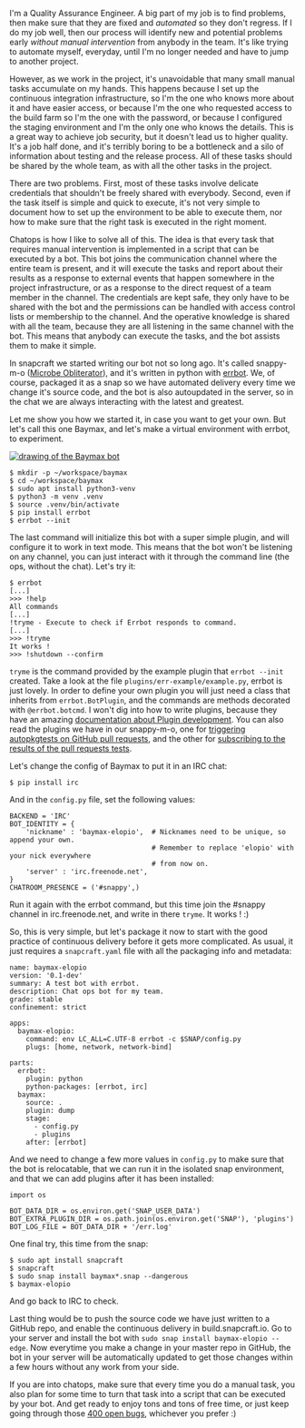 I'm a Quality Assurance Engineer. A big part of my job is to find problems,
then make sure that they are fixed and *automated* so they don't regress. If I
do my job well, then our process will identify new and potential problems early
*without manual intervention* from anybody in the team. It's like trying to
automate myself, everyday, until I'm no longer needed and have to jump to
another project.

However, as we work in the project, it's unavoidable that many small manual
tasks accumulate on my hands. This happens because I set up the continuous
integration infrastructure, so I'm the one who knows more about it and have
easier access, or because I'm the one who requested access to the build farm
so I'm the one with the password, or because I configured the staging
environment and I'm the only one who knows the details. This is a great way
to achieve job security, but it doesn't lead us to higher quality. It's a job
half done, and it's terribly boring to be a bottleneck and a silo of
information about testing and the release process. All of these tasks should be
shared by the whole team, as with all the other tasks in the project.

There are two problems. First, most of these tasks involve delicate credentials
that shouldn't be freely shared with everybody. Second, even if the task itself
is simple and quick to execute, it's not very simple to document how to set up
the environment to be able to execute them, nor how to make sure that the right
task is executed in the right moment.

Chatops is how I like to solve all of this. The idea is that every task that
requires manual intervention is implemented in a script that can be executed by
a bot. This bot joins the communication channel where the entire team is
present, and it will execute the tasks and report about their results as a
response to external events that happen somewhere in the project
infrastructure, or as a response to the direct request of a team member in the
channel. The credentials are kept safe, they only have to be shared with the
bot and the permissions can be handled with access control lists or membership
to the channel. And the operative knowledge is shared with all the team,
because they are all listening in the same channel with the bot. This means
that anybody can execute the tasks, and the bot assists them to make it simple.

In snapcraft we started writing our bot not so long ago. It's called snappy-m-o
([Microbe Obliterator](http://pixar.wikia.com/wiki/M-O)), and it's written
in python with [errbot](http://errbot.io/). We, of course, packaged it as a
snap so we have automated delivery every time we change it's source code, and
the bot is also autoupdated in the server, so in the chat we are always
interacting with the latest and greatest.

Let me show you how we started it, in case you want to get your own. But let's
call this one Baymax, and let's make a virtual environment with errbot, to
experiment.

[![drawing of the Baymax bot](https://upload.wikimedia.org/wikipedia/en/2/2c/Baymax_from_Disney%27s_Big_Hero_6.png)](https://upload.wikimedia.org/wikipedia/en/2/2c/Baymax_from_Disney%27s_Big_Hero_6.png)

    $ mkdir -p ~/workspace/baymax
    $ cd ~/workspace/baymax
    $ sudo apt install python3-venv
    $ python3 -m venv .venv
    $ source .venv/bin/activate
    $ pip install errbot
    $ errbot --init

The last command will initialize this bot with a super simple plugin, and
will configure it to work in text mode. This means that the bot won't be
listening on any channel, you can just interact with it through the command
line (the ops, without the chat). Let's try it:

    $ errbot
    [...]
    >>> !help
    All commands
    [...]
    !tryme - Execute to check if Errbot responds to command.
    [...]
    >>> !tryme
    It works !
    >>> !shutdown --confirm

`tryme` is the command provided by the example plugin that `errbot --init`
created. Take a look at the file `plugins/err-example/example.py`, errbot is
just lovely. In order to define your own plugin you will just need a class that
inherits from `errbot.BotPlugin`, and the commands are methods decorated with
`@errbot.botcmd`. I won't dig into how to write plugins, because they have an
amazing
[documentation about Plugin development](http://errbot.io/en/latest/user_guide/plugin_development/index.html).
You can also read the plugins we have in our snappy-m-o, one for
[triggering autopkgtests on GitHub pull requests](https://github.com/elopio/snappy-m-o/blob/master/plugins/autopkgtest_github/autopkgtest_github.py),
and the other for
[subscribing to the results of the pull requests tests](https://github.com/elopio/snappy-m-o/blob/master/plugins/snapcraft_github/snapcraft_github.py).

Let's change the config of Baymax to put it in an IRC chat:

    $ pip install irc

And in the `config.py` file, set the following values:

    BACKEND = 'IRC'
    BOT_IDENTITY = {
        'nickname' : 'baymax-elopio',  # Nicknames need to be unique, so append your own.
                                       # Remember to replace 'elopio' with your nick everywhere
                                       # from now on.
        'server' : 'irc.freenode.net',
    }
    CHATROOM_PRESENCE = ('#snappy',)

Run it again with the errbot command, but this time join the #snappy channel
in irc.freenode.net, and write in there `tryme`. It works ! :)

So, this is very simple, but let's package it now to start with the good
practice of continuous delivery before it gets more complicated. As usual, it
just requires a `snapcraft.yaml` file with all the packaging info and metadata:

```
name: baymax-elopio
version: '0.1-dev'
summary: A test bot with errbot.
description: Chat ops bot for my team.
grade: stable
confinement: strict

apps:
  baymax-elopio:
    command: env LC_ALL=C.UTF-8 errbot -c $SNAP/config.py
    plugs: [home, network, network-bind]

parts:
  errbot:
    plugin: python
    python-packages: [errbot, irc]
  baymax:
    source: .
    plugin: dump
    stage:
      - config.py
      - plugins
    after: [errbot]
```

And we need to change a few more values in `config.py` to make sure that the
bot is relocatable, that we can run it in the isolated snap environment, and
that we can add plugins after it has been installed:

    import os

    BOT_DATA_DIR = os.environ.get('SNAP_USER_DATA')
    BOT_EXTRA_PLUGIN_DIR = os.path.join(os.environ.get('SNAP'), 'plugins')
    BOT_LOG_FILE = BOT_DATA_DIR + '/err.log'

One final try, this time from the snap:

    $ sudo apt install snapcraft
    $ snapcraft
    $ sudo snap install baymax*.snap --dangerous
    $ baymax-elopio

And go back to IRC to check.

Last thing would be to push the source code we have just written to a GitHub
repo, and enable the continuous delivery in build.snapcraft.io. Go to your
server and install the bot with `sudo snap install baymax-elopio --edge`.
Now everytime you make a change in your master repo in GitHub, the bot in
your server will be automatically updated to get those changes within a few
hours without any work from your side.

If you are into chatops, make sure that every time you do a manual task, you
also plan for some time to turn that task into a script that can be executed
by your bot. And get ready to enjoy tons and tons of free time, or just keep
going through those [400 open bugs](https://bugs.launchpad.net/snapcraft),
whichever you prefer :)
